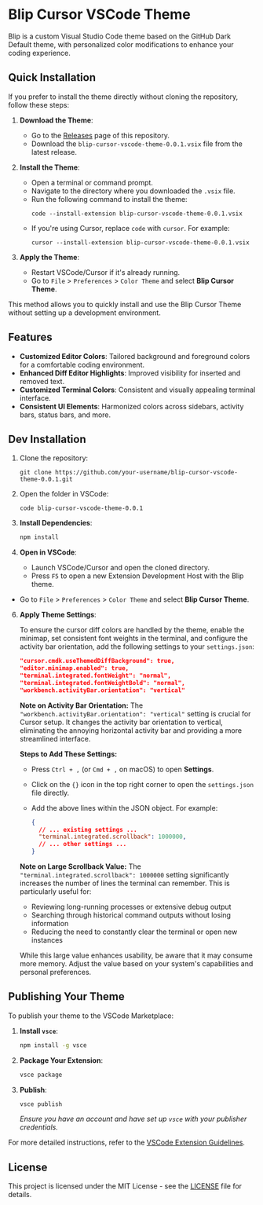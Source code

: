 # Blip Cursor VSCode Theme

Blip is a custom Visual Studio Code theme based on the GitHub Dark Default theme, with personalized color modifications to enhance your coding experience.

## Quick Installation

If you prefer to install the theme directly without cloning the repository, follow these steps:

1. **Download the Theme**:
   - Go to the [Releases](https://github.com/b1ip/blip-cursor-vscode-theme/tree/v0.0.1/releases/) page of this repository.
   - Download the `blip-cursor-vscode-theme-0.0.1.vsix` file from the latest release.

2. **Install the Theme**:
   - Open a terminal or command prompt.
   - Navigate to the directory where you downloaded the `.vsix` file.
   - Run the following command to install the theme:
     ```
     code --install-extension blip-cursor-vscode-theme-0.0.1.vsix
     ```
   - If you're using Cursor, replace `code` with `cursor`. For example:
     ```
     cursor --install-extension blip-cursor-vscode-theme-0.0.1.vsix
     ```

3. **Apply the Theme**:
   - Restart VSCode/Cursor if it's already running.
   - Go to `File` > `Preferences` > `Color Theme` and select **Blip Cursor Theme**.

This method allows you to quickly install and use the Blip Cursor Theme without setting up a development environment.


## Features

- **Customized Editor Colors**: Tailored background and foreground colors for a comfortable coding environment.
- **Enhanced Diff Editor Highlights**: Improved visibility for inserted and removed text.
- **Customized Terminal Colors**: Consistent and visually appealing terminal interface.
- **Consistent UI Elements**: Harmonized colors across sidebars, activity bars, status bars, and more.

## Dev Installation

1. Clone the repository:
   ```shell
   git clone https://github.com/your-username/blip-cursor-vscode-theme-0.0.1.git
   ```

2. Open the folder in VSCode:
   ```shell
   code blip-cursor-vscode-theme-0.0.1
   ```

3. **Install Dependencies**:
   ```bash
   npm install
   ```

4. **Open in VSCode**:
   - Launch VSCode/Cursor and open the cloned directory.
   - Press `F5` to open a new Extension Development Host with the Blip theme.

- Go to `File` > `Preferences` > `Color Theme` and select **Blip Cursor Theme**.

6. **Apply Theme Settings**:
   
   To ensure the cursor diff colors are handled by the theme, enable the minimap, set consistent font weights in the terminal, and configure the activity bar orientation, add the following settings to your `settings.json`:
   
   ```json
   "cursor.cmdk.useThemedDiffBackground": true,
   "editor.minimap.enabled": true,
   "terminal.integrated.fontWeight": "normal",
   "terminal.integrated.fontWeightBold": "normal",
   "workbench.activityBar.orientation": "vertical"
   ```
   
   **Note on Activity Bar Orientation:**
   The `"workbench.activityBar.orientation": "vertical"` setting is crucial for Cursor setup. It changes the activity bar orientation to vertical, eliminating the annoying horizontal activity bar and providing a more streamlined interface.

   **Steps to Add These Settings:**

   - Press `Ctrl + ,` (or `Cmd + ,` on macOS) to open **Settings**.
   - Click on the `{}` icon in the top right corner to open the `settings.json` file directly.
   - Add the above lines within the JSON object. For example:

     ```json
     {
       // ... existing settings ...
       "terminal.integrated.scrollback": 1000000,
       // ... other settings ...
     }
     ```

   **Note on Large Scrollback Value:**
   The `"terminal.integrated.scrollback": 1000000` setting significantly increases the number of lines the terminal can remember. This is particularly useful for:
   - Reviewing long-running processes or extensive debug output
   - Searching through historical command outputs without losing information
   - Reducing the need to constantly clear the terminal or open new instances

   While this large value enhances usability, be aware that it may consume more memory. Adjust the value based on your system's capabilities and personal preferences.

## Publishing Your Theme

To publish your theme to the VSCode Marketplace:

1. **Install `vsce`**:
   ```bash
   npm install -g vsce
   ```

2. **Package Your Extension**:
   ```bash
   vsce package
   ```

3. **Publish**:
   ```bash
   vsce publish
   ```
   *Ensure you have an account and have set up `vsce` with your publisher credentials.*

For more detailed instructions, refer to the [VSCode Extension Guidelines](https://code.visualstudio.com/api/working-with-extensions/publishing-extension).

## License

This project is licensed under the MIT License - see the [LICENSE](https://github.com/b1ip/blip-cursor-vscode-theme/blob/main/LICENSE) file for details.
